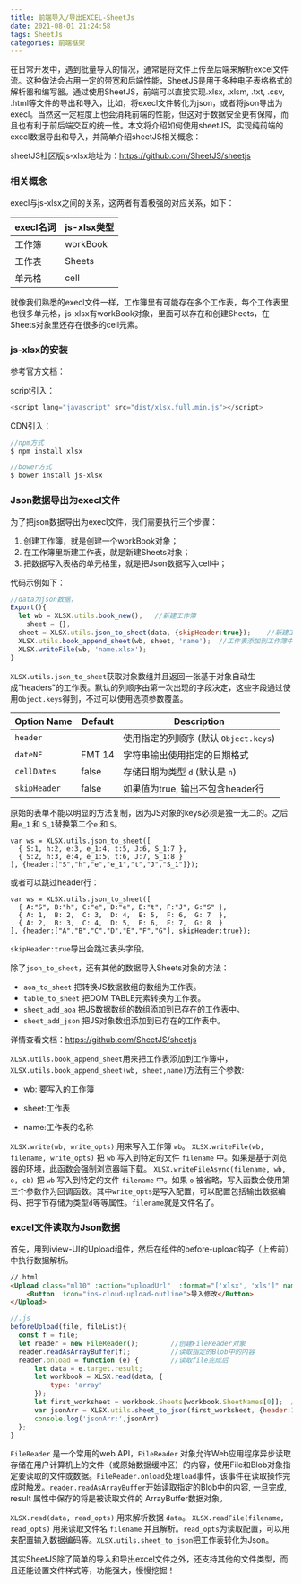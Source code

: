 ```yaml
---
title: 前端导入/导出EXCEL-SheetJs
date: 2021-08-01 21:24:58
tags: SheetJs
categories: 前端框架
---
```



在日常开发中，遇到批量导入的情况，通常是将文件上传至后端来解析excel文件流。这种做法会占用一定的带宽和后端性能，SheetJS是用于多种电子表格格式的解析器和编写器。通过使用SheetJS，前端可以直接实现.xlsx, .xlsm, .txt, .csv, .html等文件的导出和导入，比如，将execl文件转化为json，或者将json导出为execl。当然这一定程度上也会消耗前端的性能，但这对于数据安全更有保障，而且也有利于前后端交互的统一性。本文将介绍如何使用sheetJS，实现纯前端的execl数据导出和导入，并简单介绍sheetJS相关概念：

sheetJS社区版js-xlsx地址为：https://github.com/SheetJS/sheetjs



### 相关概念

execl与js-xlsx之间的关系，这两者有着极强的对应关系，如下：

| execl名词 | js-xlsx类型 |
| --------- | ----------- |
| 工作簿    | workBook    |
| 工作表    | Sheets      |
| 单元格    | cell        |

就像我们熟悉的execl文件一样，工作簿里有可能存在多个工作表，每个工作表里也很多单元格，js-xlsx有workBook对象，里面可以存在和创建Sheets，在Sheets对象里还存在很多的cell元素。



### js-xlsx的安装

参考官方文档：

script引入：

```js
<script lang="javascript" src="dist/xlsx.full.min.js"></script>
```



CDN引入：

```javascript
//npm方式
$ npm install xlsx

//bower方式
$ bower install js-xlsx
```





### Json数据导出为execl文件

为了把json数据导出为execl文件，我们需要执行三个步骤：

1. 创建工作簿，就是创建一个workBook对象；
2. 在工作簿里新建工作表，就是新建Sheets对象；
3. 把数据写入表格的单元格里，就是把Json数据写入cell中；

代码示例如下：

```javascript
//data为json数据，
Export(){
  let wb = XLSX.utils.book_new(),	//新建工作簿
    sheet = {},
  sheet = XLSX.utils.json_to_sheet(data, {skipHeader:true});	//新建工作表
  XLSX.utils.book_append_sheet(wb, sheet, 'name');	//工作表添加到工作簿中
  XLSX.writeFile(wb, 'name.xlsx');
}

```



`XLSX.utils.json_to_sheet`获取对象数组并且返回一张基于对象自动生成"headers"的工作表。默认的列顺序由第一次出现的字段决定，这些字段通过使用`Object.keys`得到，不过可以使用选项参数覆盖。

| Option Name  | Default | Description                           |
| ------------ | ------- | ------------------------------------- |
| `header`     |         | 使用指定的列顺序 (默认 `Object.keys`) |
| `dateNF`     | FMT 14  | 字符串输出使用指定的日期格式          |
| `cellDates`  | false   | 存储日期为类型 `d` (默认是 `n`)       |
| `skipHeader` | false   | 如果值为true, 输出不包含header行      |

原始的表单不能以明显的方法复制，因为JS对象的keys必须是独一无二的。之后用`e_1` 和 `S_1`替换第二个`e` 和 `S`。

```
var ws = XLSX.utils.json_to_sheet([
  { S:1, h:2, e:3, e_1:4, t:5, J:6, S_1:7 },
  { S:2, h:3, e:4, e_1:5, t:6, J:7, S_1:8 }
], {header:["S","h","e","e_1","t","J","S_1"]});
```

或者可以跳过header行：

```
var ws = XLSX.utils.json_to_sheet([
  { A:"S", B:"h", C:"e", D:"e", E:"t", F:"J", G:"S" },
  { A: 1,  B: 2,  C: 3,  D: 4,  E: 5,  F: 6,  G: 7  },
  { A: 2,  B: 3,  C: 4,  D: 5,  E: 6,  F: 7,  G: 8  }
], {header:["A","B","C","D","E","F","G"], skipHeader:true});
```

`skipHeader:true`导出会跳过表头字段。

除了`json_to_sheet`，还有其他的数据导入Sheets对象的方法：

- `aoa_to_sheet` 把转换JS数据数组的数组为工作表。
- `table_to_sheet` 把DOM TABLE元素转换为工作表。
- `sheet_add_aoa` 把JS数据数组的数组添加到已存在的工作表中。
- `sheet_add_json` 把JS对象数组添加到已存在的工作表中。

详情查看文档：https://github.com/SheetJS/sheetjs



`XLSX.utils.book_append_sheet`用来把工作表添加到工作簿中，`XLSX.utils.book_append_sheet(wb, sheet,name)`方法有三个参数:

- wb: 要写入的工作簿

- sheet:工作表

- name:工作表的名称

  

`XLSX.write(wb, write_opts)` 用来写入工作簿 `wb`。 `XLSX.writeFile(wb, filename, write_opts)` 把 `wb` 写入到特定的文件 `filename` 中。如果是基于浏览器的环境，此函数会强制浏览器端下载。 `XLSX.writeFileAsync(filename, wb, o, cb)` 把 `wb` 写入到特定的文件 `filename` 中。如果 `o` 被省略，写入函数会使用第三个参数作为回调函数。其中`write_opts`是写入配置，可以配置包括输出数据编码、把字节存储为类型`d`等等属性。`filename`就是文件名了。



### excel文件读取为Json数据

首先，用到iview-UI的Upload组件，然后在组件的before-upload钩子（上传前）中执行数据解析。

```html
//.html
<Upload class="ml10" :action="uploadUrl"  :format="['xlsx', 'xls']" name="file" :before-upload="beforeUpload">
    <Button  icon="ios-cloud-upload-outline">导入修改</Button>
</Upload>
```



```javascript
//.js
beforeUpload(file, fileList){
  const f = file;
  let reader = new FileReader();		//创建FileReader对象
  reader.readAsArrayBuffer(f);			//读取指定的Blob中的内容
  reader.onload = function (e) {		//读取file完成后
      let data = e.target.result;
      let workbook = XLSX.read(data, {
          type: 'array'
      });
      let first_worksheet = workbook.Sheets[workbook.SheetNames[0]];  //获取第一张数据表
      var jsonArr = XLSX.utils.sheet_to_json(first_worksheet, {header:1});		//把工作表转化为Json
      console.log('jsonArr:',jsonArr)
  };
}
```



`FileReader` 是一个常用的web API，`FileReader` 对象允许Web应用程序异步读取存储在用户计算机上的文件（或原始数据缓冲区）的内容，使用File和Blob对象指定要读取的文件或数据。`FileReader.onload`处理`load`事件，该事件在读取操作完成时触发。`reader.readAsArrayBuffer`开始读取指定的Blob中的内容, 一旦完成, result 属性中保存的将是被读取文件的 ArrayBuffer数据对象。

`XLSX.read(data, read_opts)` 用来解析数据 `data`。 `XLSX.readFile(filename, read_opts)` 用来读取文件名 `filename` 并且解析。`read_opts`为读取配置，可以用来配置输入数据编码等。`XLSX.utils.sheet_to_json`把工作表转化为Json。



其实SheetJS除了简单的导入和导出excel文件之外，还支持其他的文件类型，而且还能设置文件样式等，功能强大，慢慢挖掘！












